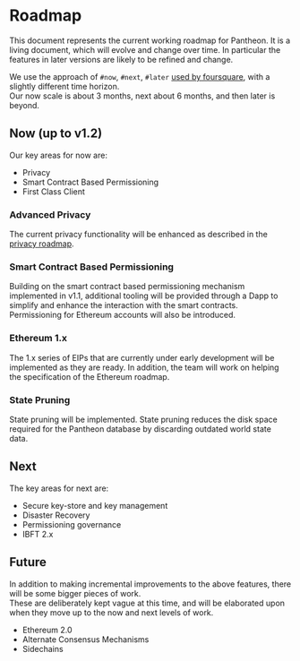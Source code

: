 # Roadmap
This document represents the current working roadmap for Pantheon.  It is a living document, which will 
evolve and change over time.  In particular the features in later versions are likely to be refined and change.

We use the approach of  `#now`, `#next`, `#later` [used by foursquare](https://medium.com/@noah_weiss/now-next-later-roadmaps-without-the-drudgery-1cfe65656645), with a slightly different time horizon.  
Our now scale is about 3 months, next about 6 months, and then later is beyond.

## Now (up to v1.2)
Our key areas for now are:
* Privacy
* Smart Contract Based Permissioning
* First Class Client

### Advanced Privacy
The current privacy functionality will be enhanced as described in the [privacy roadmap](PRIVACYROADMAP.MD).

### Smart Contract Based Permissioning
Building on the smart contract based permissioning mechanism implemented in v1.1, additional tooling will be provided through a Dapp to simplify and enhance the interaction with the smart contracts. Permissioning for Ethereum accounts will also be introduced.

### Ethereum 1.x
The 1.x series of EIPs that are currently under early development will be implemented as they are ready.  In addition, the team will work on helping the specification of the Ethereum roadmap.

### State Pruning 

State pruning will be implemented. State pruning reduces the disk space required for the Pantheon database by discarding outdated world state data.

## Next
The key areas for next are:
* Secure key-store and key management
* Disaster Recovery
* Permissioning governance
* IBFT 2.x 

## Future
In addition to making incremental improvements to the above features, there will be some bigger pieces of work.  
These are deliberately kept vague at this time, and will be elaborated upon when they move up to the now and next levels of work.
* Ethereum 2.0
* Alternate Consensus Mechanisms
* Sidechains
